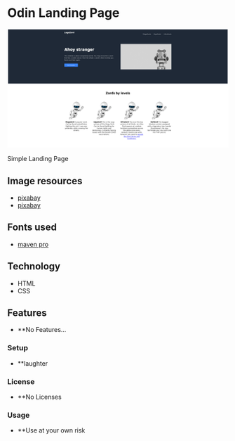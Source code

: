 Odin Landing Page
============
![Screenshot](images/preview.png)

Simple Landing Page

## Image resources
- [pixabay](https://pixabay.com/de/photos/roboter-spielzeug-grau-erste-916284/)
- [pixabay](https://pixabay.com/de/illustrations/roboter-humanoider-roboter-maschine-6654032/)

## Fonts used
- [maven pro](https://fonts.google.com/specimen/Maven+Pro?category=Sans+Serif&width=8&thickness=7#standard-styles)

## Technology
- HTML
- CSS

## Features
- **No Features...

### Setup
- **laughter

### License
- **No Licenses

### Usage
- **Use at your own risk